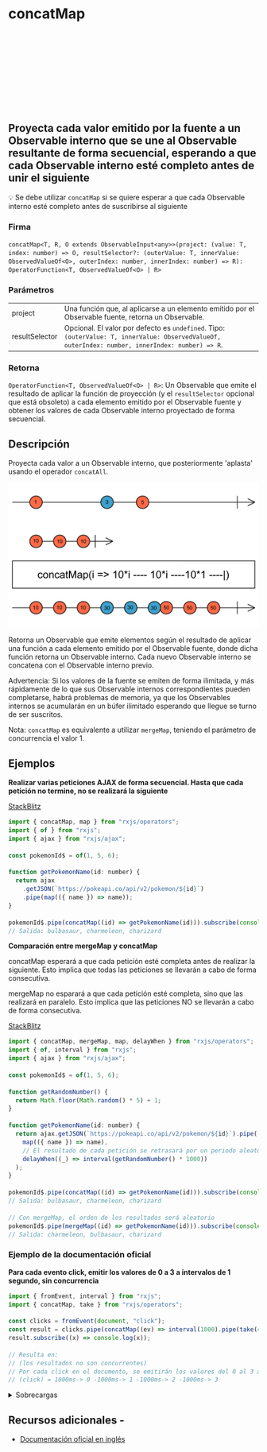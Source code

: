 <div class="page-heading">

# concatMap

<a target="_blank" href="https://github.com/ReactiveX/rxjs/blob/master/src/internal/operators/concatMap.ts">
<svg>
  <use xlink:href="/assets/icons/github.svg#github"></use>
</svg>
</a>
</div>

<h2 class="subtitle"> Proyecta cada valor emitido por la fuente a un Observable interno que se une al Observable resultante de forma secuencial, esperando a que cada Observable interno esté completo antes de unir el siguiente</h2>

💡 Se debe utilizar `concatMap` si se quiere esperar a que cada Observable interno esté completo antes de suscribirse al siguiente

### Firma

`concatMap<T, R, O extends ObservableInput<any>>(project: (value: T, index: number) => O, resultSelector?: (outerValue: T, innerValue: ObservedValueOf<O>, outerIndex: number, innerIndex: number) => R): OperatorFunction<T, ObservedValueOf<O> | R>`

### Parámetros

<table>
<tr><td>project</td><td>Una función que, al aplicarse a un elemento emitido por el Observable fuente, retorna un Observable.</td></tr>
<tr><td>resultSelector</td><td>Opcional. El valor por defecto es <code>undefined</code>.
Tipo: <code>(outerValue: T, innerValue: ObservedValueOf, outerIndex: number, innerIndex: number) => R</code>.</td></tr>
</table>

### Retorna

`OperatorFunction<T, ObservedValueOf<O> | R>`: Un Observable que emite el resultado de aplicar la función de proyección (y el `resultSelector` opcional que está obsoleto) a cada elemento emitido por el Observable fuente y obtener los valores de cada Observable interno proyectado de forma secuencial.

</details>

## Descripción

Proyecta cada valor a un Observable interno, que posteriormente 'aplasta' usando el operador `concatAll`.

<img src="assets/images/marble-diagrams/transformation/concatMap.png" alt="Diagrama de canicas del operador concatMap">

Retorna un Observable que emite elementos según el resultado de aplicar una función a cada elemento emitido por el Observable fuente, donde dicha función retorna un Observable interno. Cada nuevo Observable interno se concatena con el Observable interno previo.

Advertencia: Si los valores de la fuente se emiten de forma ilimitada, y más rápidamente de lo que sus Observable internos correspondientes pueden completarse, habrá problemas de memoria, ya que los Observables internos se acumularán en un búfer ilimitado esperando que llegue se turno de ser suscritos.

Nota: `concatMap` es equivalente a utilizar `mergeMap`, teniendo el parámetro de concurrencia el valor 1.

## Ejemplos

**Realizar varias peticiones AJAX de forma secuencial. Hasta que cada petición no termine, no se realizará la siguiente**

<a target="_blank" href="https://stackblitz.com/edit/rxjs-concatmap-1?file=index.ts">StackBlitz</a>

```javascript
import { concatMap, map } from "rxjs/operators";
import { of } from "rxjs";
import { ajax } from "rxjs/ajax";

const pokemonId$ = of(1, 5, 6);

function getPokemonName(id: number) {
  return ajax
    .getJSON(`https://pokeapi.co/api/v2/pokemon/${id}`)
    .pipe(map(({ name }) => name));
}

pokemonId$.pipe(concatMap((id) => getPokemonName(id))).subscribe(console.log);
// Salida: bulbasaur, charmeleon, charizard
```

**Comparación entre mergeMap y concatMap**

concatMap esperará a que cada petición esté completa antes de realizar la siguiente. Esto implica que todas las peticiones se llevarán a cabo de forma consecutiva.

mergeMap no esparará a que cada petición esté completa, sino que las realizará en paralelo. Esto implica que las peticiones NO se llevarán a cabo de forma consecutiva.

<a target="_blank" href="https://stackblitz.com/edit/rxjs-concatmap-2?file=index.ts">StackBlitz</a>

```javascript
import { concatMap, mergeMap, map, delayWhen } from "rxjs/operators";
import { of, interval } from "rxjs";
import { ajax } from "rxjs/ajax";

const pokemonId$ = of(1, 5, 6);

function getRandomNumber() {
  return Math.floor(Math.random() * 5) + 1;
}

function getPokemonName(id: number) {
  return ajax.getJSON(`https://pokeapi.co/api/v2/pokemon/${id}`).pipe(
    map(({ name }) => name),
    // El resultado de cada petición se retrasará por un periodo aleatorio de tiempo. Esto se hace para poder observar que, al utilizar mergeMap, los resultados de las peticiones se emitirán en un orden aleatorio
    delayWhen((_) => interval(getRandomNumber() * 1000))
  );
}

pokemonId$.pipe(concatMap((id) => getPokemonName(id))).subscribe(console.log);
// Salida: bulbasaur, charmeleon, charizard

// Con mergeMap, el orden de los resultados será aleatorio
pokemonId$.pipe(mergeMap((id) => getPokemonName(id))).subscribe(console.log);
// Salida: charmeleon, bulbasaur, charizard
```

### Ejemplo de la documentación oficial

**Para cada evento click, emitir los valores de 0 a 3 a intervalos de 1 segundo, sin concurrencia**

```javascript
import { fromEvent, interval } from "rxjs";
import { concatMap, take } from "rxjs/operators";

const clicks = fromEvent(document, "click");
const result = clicks.pipe(concatMap((ev) => interval(1000).pipe(take(4))));
result.subscribe((x) => console.log(x));

// Resulta en:
// (los resultados no son concurrentes)
// Por cada click en el documento, se emitirán los valores del 0 al 3 a intervales de 1000ms
// (click) = 1000ms-> 0 -1000ms-> 1 -1000ms-> 2 -1000ms-> 3
```

<details>
<summary>Sobrecargas</summary>
<div class="overload-container">

<div class="overload-section">

### Firma

`concatMap(project: (value: T, index: number) => O): OperatorFunction<T, ObservedValueOf<O>>`

### Parámetros

<table>
<tr><td>project</td><td>Tipo: <code>(value: T, index: number) => O</code>.</td></tr>
</table>

### Retorna

`OperatorFunction<T, ObservedValueOf<O>>`

</div>

<div class="overload-section">

### Firma

`concatMap(project: (value: T, index: number) => O, resultSelector: undefined): OperatorFunction<T, ObservedValueOf<O>>`

### Parámetros

<table>
<tr><td>project</td><td>Tipo: <code>(value: T, index: number) => O</code>.</td></tr>
<tr><td>resultSelector</td><td>Tipo: <code>undefined</code>.</td></tr>
</table>

### Retorna

`OperatorFunction<T, ObservedValueOf<O>>`

</div>

<div class="overload-section">

### Firma

`concatMap(project: (value: T, index: number) => O, resultSelector: (outerValue: T, innerValue: ObservedValueOf<O>, outerIndex: number, innerIndex: number) => R): OperatorFunction<T, R>`

### Parámetros

<table>
<tr><td>project</td><td>Tipo: <code>(value: T, index: number) => O</code>.</td></tr>
<tr><td>resultSelector</td><td>Tipo: <code>(outerValue: T, innerValue: ObservedValueOf, outerIndex: number, innerIndex: number) => R</code>.</td></tr>
</table>

### Retorna

`OperatorFunction<T, R>`

</div>

</div>
</details>

## Recursos adicionales -

- [Documentación oficial en inglés](https://rxjs-dev.firebaseapp.com/api/operators/concatMap)
